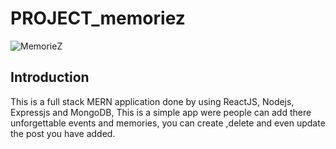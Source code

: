 # PROJECT_memoriez

![MemorieZ](https://ibb.co/zNkzMNw][img]https://i.ibb.co/mSx3jS7/Memoriez-ss.png)

## Introduction

 This is a full stack MERN application done by using ReactJS, Nodejs, Expressjs and MongoDB,
 This is a simple app were people can add there unforgettable events and memories, you can create ,delete and even update the post you have added.
